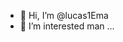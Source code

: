 - 👋 Hi, I’m @lucas1Ema
- 👀 I’m interested man ...

<!---
lucas1Ema/lucas1Ema is a ✨ special ✨ repository because its `README.md` (this file) appears on your GitHub profile.
You can click the Preview link to take a look at your changes.
--->
